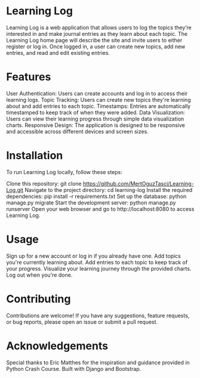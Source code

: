 # Learning Log

Learning Log is a web application that allows users to
log the topics they’re interested in and make journal entries as
they learn about each topic. The Learning Log home page will
describe the site and invite users to either register or log in. Once
logged in, a user can create new topics, add new entries, and read
and edit existing entries.

# Features

User Authentication: Users can create accounts and log in to access their learning logs.
Topic Tracking: Users can create new topics they're learning about and add entries to each topic.
Timestamps: Entries are automatically timestamped to keep track of when they were added.
Data Visualization: Users can view their learning progress through simple data visualization charts.
Responsive Design: The application is designed to be responsive and accessible across different devices and screen sizes.

# Installation
To run Learning Log locally, follow these steps:

Clone this repository: git clone https://github.com/MertOguzTasci/Learning-Log.git
Navigate to the project directory: cd learning-log
Install the required dependencies: pip install -r requirements.txt
Set up the database: python manage.py migrate
Start the development server: python manage.py runserver
Open your web browser and go to http://localhost:8080 to access Learning Log.

# Usage

Sign up for a new account or log in if you already have one.
Add topics you're currently learning about.
Add entries to each topic to keep track of your progress.
Visualize your learning journey through the provided charts.
Log out when you're done.

# Contributing

Contributions are welcome! If you have any suggestions, feature requests, or bug reports, please open an issue or submit a pull request.

# Acknowledgements

Special thanks to Eric Matthes for the inspiration and guidance provided in Python Crash Course.
Built with Django and Bootstrap.